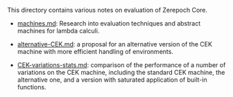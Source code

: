 This directory contains various notes on evaluation of Zerepoch Core.

* [machines.md](./machines.md): Research into evaluation techniques and abstract machines for lambda calculi.

* [alternative-CEK.md](./alternative-CEK.md): a proposal for an alternative version of the CEK machine with more efficient handling of environments.

* [CEK-variations-stats.md](./CEK-variations-stats.md): comparison of the performance of a number of variations on the CEK machine, including the standard CEK machine, the alternative one, and a version with saturated application of built-in functions.
